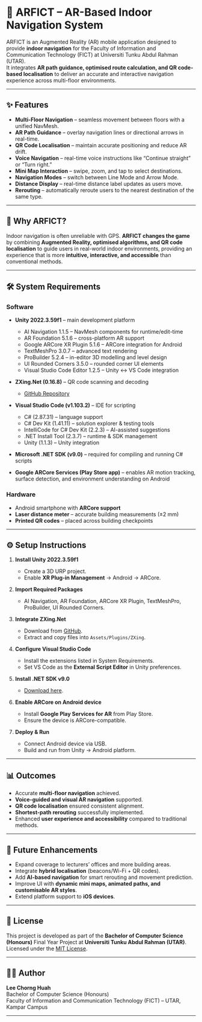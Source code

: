 # 📱 ARFICT – AR-Based Indoor Navigation System

ARFICT is an Augmented Reality (AR) mobile application designed to provide **indoor navigation** for the Faculty of Information and Communication Technology (FICT) at Universiti Tunku Abdul Rahman (UTAR).  
It integrates **AR path guidance, optimised route calculation, and QR code-based localisation** to deliver an accurate and interactive navigation experience across multi-floor environments.

---

## ✨ Features
- **Multi-Floor Navigation** – seamless movement between floors with a unified NavMesh.  
- **AR Path Guidance** – overlay navigation lines or directional arrows in real-time.  
- **QR Code Localisation** – maintain accurate positioning and reduce AR drift.  
- **Voice Navigation** – real-time voice instructions like “Continue straight” or “Turn right.”  
- **Mini Map Interaction** – swipe, zoom, and tap to select destinations.  
- **Navigation Modes** – switch between Line Mode and Arrow Mode.  
- **Distance Display** – real-time distance label updates as users move.  
- **Rerouting** – automatically reroute users to the nearest destination of the same type.  

---

## 🎯 Why ARFICT?
Indoor navigation is often unreliable with GPS. **ARFICT changes the game** by combining **Augmented Reality, optimised algorithms, and QR code localisation** to guide users in real-world indoor environments, providing an experience that is more **intuitive, interactive, and accessible** than conventional methods.

---

## 🛠️ System Requirements

### **Software**
- **Unity 2022.3.59f1** – main development platform  
  - AI Navigation 1.1.5 – NavMesh components for runtime/edit-time  
  - AR Foundation 5.1.6 – cross-platform AR support  
  - Google ARCore XR Plugin 5.1.6 – ARCore integration for Android  
  - TextMeshPro 3.0.7 – advanced text rendering  
  - ProBuilder 5.2.4 – in-editor 3D modelling and level design  
  - UI Rounded Corners 3.5.0 – rounded corner UI elements  
  - Visual Studio Code Editor 1.2.5 – Unity <-> VS Code integration  

- **ZXing.Net (0.16.8)** – QR code scanning and decoding  
  - [GitHub Repository](https://github.com/micjahn/ZXing.Net)  

- **Visual Studio Code (v1.103.2)** – IDE for scripting  
  - C# (2.87.31) – language support  
  - C# Dev Kit (1.41.11) – solution explorer & testing tools  
  - IntelliCode for C# Dev Kit (2.2.3) – AI-assisted suggestions  
  - .NET Install Tool (2.3.7) – runtime & SDK management  
  - Unity (1.1.3) – Unity integration  

- **Microsoft .NET SDK (v9.0)** – required for compiling and running C# scripts  

- **Google ARCore Services (Play Store app)** – enables AR motion tracking, surface detection, and environment understanding on Android  

### **Hardware**
- Android smartphone with **ARCore support**  
- **Laser distance meter** – accurate building measurements (±2 mm)  
- **Printed QR codes** – placed across building checkpoints  

---

## ⚙️ Setup Instructions

1. **Install Unity 2022.3.59f1**  
   - Create a 3D URP project.  
   - Enable **XR Plug-in Management** → Android → ARCore.  

2. **Import Required Packages**  
   - AI Navigation, AR Foundation, ARCore XR Plugin, TextMeshPro, ProBuilder, UI Rounded Corners.  

3. **Integrate ZXing.Net**  
   - Download from [GitHub](https://github.com/micjahn/ZXing.Net).  
   - Extract and copy files into `Assets/Plugins/ZXing`.  

4. **Configure Visual Studio Code**  
   - Install the extensions listed in System Requirements.  
   - Set VS Code as the **External Script Editor** in Unity preferences.  

5. **Install .NET SDK v9.0**  
   - [Download here](https://dotnet.microsoft.com/en-us/download).  

6. **Enable ARCore on Android device**  
   - Install **Google Play Services for AR** from Play Store.  
   - Ensure the device is ARCore-compatible.  

7. **Deploy & Run**  
   - Connect Android device via USB.  
   - Build and run from Unity → Android platform.  

---

## 📊 Outcomes
- Accurate **multi-floor navigation** achieved.  
- **Voice-guided and visual AR navigation** supported.  
- **QR code localisation** ensured consistent alignment.  
- **Shortest-path rerouting** successfully implemented.  
- Enhanced **user experience and accessibility** compared to traditional methods.  

---

## 🚀 Future Enhancements
- Expand coverage to lecturers’ offices and more building areas.  
- Integrate **hybrid localisation** (beacons/Wi-Fi + QR codes).  
- Add **AI-based navigation** for smart rerouting and movement prediction.  
- Improve UI with **dynamic mini maps, animated paths, and customisable AR styles**.  
- Extend platform support to **iOS devices**.  

---

## 📌 License
This project is developed as part of the **Bachelor of Computer Science (Honours)** Final Year Project at **Universiti Tunku Abdul Rahman (UTAR)**.  
Licensed under the [MIT License](LICENSE).  

---

## 👨‍💻 Author
**Lee Chorng Huah**  
Bachelor of Computer Science (Honours)  
Faculty of Information and Communication Technology (FICT) – UTAR, Kampar Campus  

---

